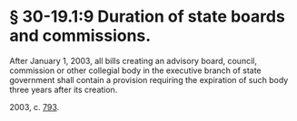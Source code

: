 # § 30-19.1:9 Duration of state boards and commissions.

<p>After January 1, 2003, all bills creating an advisory board, council, commission or other collegial body in the executive branch of state government shall contain a provision requiring the expiration of such body three years after its creation.</p><p>2003, c. <a href='http://lis.virginia.gov/cgi-bin/legp604.exe?031+ful+CHAP0793'>793</a>.</p>